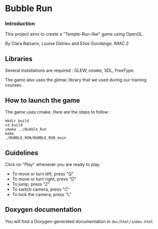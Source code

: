 # Bubble Run


### Introduction

This project aims to create a "Temple-Run-like" game using OpenGL.

By Clara Balzano, Louise Delrieu and Elise Gondange, IMAC 2

## Libraries
Several installations are required : GLEW, cmake, SDL, FreeType.

The game also uses the glimac library that we used during our training courses.

## How to launch the game
The game uses cmake. Here are the steps to follow : 
```
mkdir build
cd build
cmake ../Bubble_Run
make
./BUBBLE_RUN/BUBBLE_RUN_main
```

## Guidelines

Click on "Play" whenever you are ready to play. 

* To move or turn left, press "Q"
* To move or turn right, press "D"
* To jump, press "Z"
* To switch camera, press "C"
* To lock the camera, press "L"

## Doxygen documentation

You will find a Doxygen-generated documentation in `doc/html/index.html`



